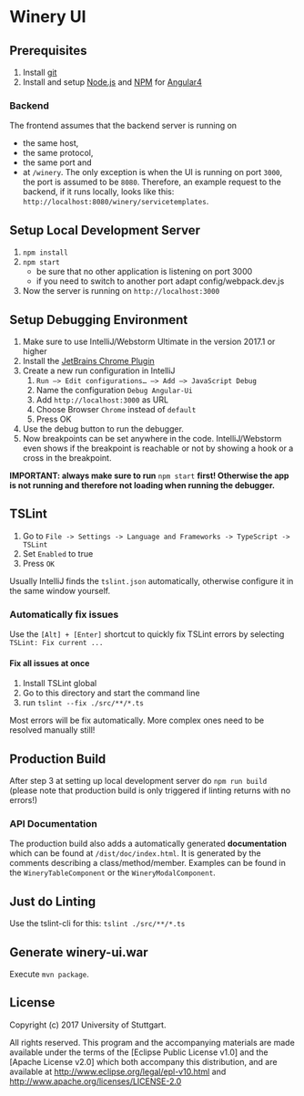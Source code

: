 # Winery UI

## Prerequisites
1. Install [git](https://git-scm.com)
2. Install and setup [Node.js](https://nodejs.org/en/) and [NPM](https://www.npmjs.com) for [Angular4](https://angular.io/docs/ts/latest/quickstart.html)

### Backend
The frontend assumes that the backend server is running on
- the same host,
- the same protocol,
- the same port and
- at `/winery`.
The only exception is when the UI is running on port `3000`, the port is assumed to be `8080`.
Therefore,  an example request to the backend, if it runs locally, looks like this: `http://localhost:8080/winery/servicetemplates`.

## Setup Local Development Server
1. `npm install`
2. `npm start` 
    - be sure that no other application is listening on port 3000
    - if you need to switch to another port adapt config/webpack.dev.js
3. Now the server is running on `http://localhost:3000`
    
## Setup Debugging Environment
1. Make sure to use IntelliJ/Webstorm Ultimate in the version 2017.1 or higher
1. Install the [JetBrains Chrome Plugin](https://chrome.google.com/webstore/detail/jetbrains-ide-support/hmhgeddbohgjknpmjagkdomcpobmllji?hl=en)
1. Create a new run configuration in IntelliJ
   1. `Run –> Edit configurations… –> Add –> JavaScript Debug`
   1. Name the configuration `Debug Angular-Ui`
   1. Add `http://localhost:3000` as URL
   1. Choose Browser `Chrome` instead of `default`
   1. Press OK
1. Use the debug button to run the debugger.
1. Now breakpoints can be set anywhere in the code. IntelliJ/Webstorm even shows if the breakpoint is reachable or not by
   showing a hook or a cross in the breakpoint.

**IMPORTANT: always make sure to run** `npm start` **first! Otherwise the app is not running and therefore not loading
   when running the debugger.**

## TSLint
1. Go to `File -> Settings -> Language and Frameworks -> TypeScript -> TSLint`
2. Set `Enabled` to true
3. Press `OK` 

Usually IntelliJ finds the `tslint.json` automatically, otherwise configure it in the same window yourself.  

### Automatically fix issues
Use the `[Alt] + [Enter]` shortcut to quickly fix TSLint errors by selecting `TSLint: Fix current ...`

#### Fix all issues at once
1. Install TSLint global
2. Go to this directory and start the command line
3. run `tslint --fix ./src/**/*.ts`

Most errors will be fix automatically. More complex ones need to be resolved manually still! 


## Production Build
After step 3 at setting up local development server do
`npm run build` (please note that production build is only triggered if linting returns with no errors!)

### API Documentation
The production build also adds a automatically generated **documentation** which can be found at `/dist/doc/index.html`.
It is generated by the comments describing a class/method/member. Examples can be found in the `WineryTableComponent` 
or the `WineryModalComponent`.
    
## Just do Linting
Use the tslint-cli for this:
`tslint ./src/**/*.ts`


## Generate winery-ui.war
Execute `mvn package`.

## License

Copyright (c) 2017 University of Stuttgart.

All rights reserved. This program and the accompanying materials
are made available under the terms of the [Eclipse Public License v1.0]
and the [Apache License v2.0] which both accompany this distribution,
and are available at http://www.eclipse.org/legal/epl-v10.html
and http://www.apache.org/licenses/LICENSE-2.0
